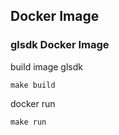 ## Docker Image

### glsdk Docker Image


build image glsdk
```
make build
```

docker run
```
make run
```

